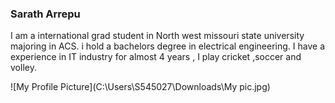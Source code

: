 ### Sarath Arrepu

I am a international grad student in North west missouri state university majoring in ACS. i hold a bachelors degree in electrical engineering.
I have a experience in IT industry for almost 4 years , I play cricket ,soccer and volley.

![My Profile Picture](C:\Users\S545027\Downloads\My pic.jpg)